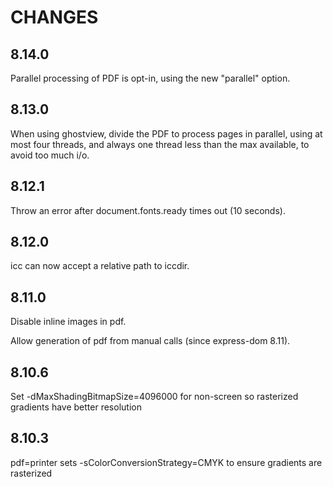 # CHANGES

## 8.14.0

Parallel processing of PDF is opt-in, using the new "parallel" option.

## 8.13.0

When using ghostview, divide the PDF to process pages in parallel,
using at most four threads, and always one thread less than the max available,
to avoid too much i/o.

## 8.12.1

Throw an error after document.fonts.ready times out (10 seconds).

## 8.12.0

icc can now accept a relative path to iccdir.

## 8.11.0

Disable inline images in pdf.

Allow generation of pdf from manual calls (since express-dom 8.11).

## 8.10.6

Set -dMaxShadingBitmapSize=4096000 for non-screen so rasterized gradients have better resolution

## 8.10.3

pdf=printer sets -sColorConversionStrategy=CMYK to ensure gradients are rasterized
